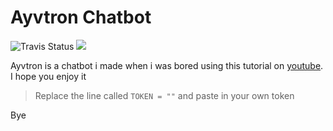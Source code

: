 # Ayvtron Chatbot

![Travis Status](https://img.shields.io/travis/Bumblebee99YT/Ayvtron) ![](https://img.shields.io/github/languages/code-size/Bumblebee99YT/Ayvtron)

Ayvtron is a chatbot i made when i was bored using this tutorial on [youtube](https://www.youtube.com/watch?v=xKfaobGpKlQ).
I hope you enjoy it
> Replace the line called `TOKEN = ""` and paste in your own token

Bye
